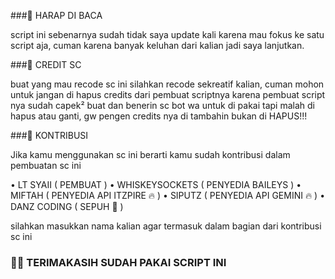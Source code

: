 ###📝 HARAP DI BACA

script ini sebenarnya sudah tidak saya update kali karena mau fokus ke satu script aja, cuman karena banyak keluhan dari kalian jadi saya lanjutkan.

###📌 CREDIT SC

buat yang mau recode sc ini silahkan recode sekreatif kalian, cuman mohon untuk jangan di hapus credits dari pembuat scriptnya karena pembuat script nya sudah capek² buat dan benerin sc bot wa untuk di pakai tapi malah di hapus atau ganti, gw pengen credits nya di tambahin bukan di HAPUS!!!

###👤 KONTRIBUSI

Jika kamu menggunakan sc ini berarti kamu sudah kontribusi dalam pembuatan sc ini

• LT SYAII ( PEMBUAT )
• WHISKEYSOCKETS ( PENYEDIA BAILEYS )
• MIFTAH ( PENYEDIA API ITZPIRE 🔥 )
• SIPUTZ ( PENYEDIA API GEMINI 🔥 )
• DANZ CODING ( SEPUH 🗿 )

silahkan masukkan nama kalian agar termasuk dalam bagian dari kontribusi sc ini

### 🙏🏼 TERIMAKASIH SUDAH PAKAI SCRIPT INI 
